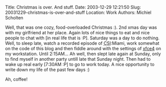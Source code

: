 Title: Christmas is over. And stuff.
Date: 2003-12-29 12:21:50
Slug: 20031229-christmas-is-over-and-stuff
Location: Work
Authors: Michiel Scholten

<p>Well, that was one cozy, food-overloaded Christmas :). 2nd xmas day was with my girlfriend at her place. Again lots of nice things to eat and nice people to chat with [in real life that is :P]. Saturday was a day to do nothing. Well, to sleep late, watch a recorded episode of <acronym title="Crime Scene Investigation">CSI</acronym>:Miami, work somewhat on the code of this blog and then fiddle around with the settings of <a href="http://www.xfce.org">xfce4</a> on my workstation. Until 2:15AM... Ah well, then slept late again at Sunday, only to find myself in another party untill late that Sunday night. Then had to wake up real early [7:30AM :P] to go to work today. A nice opportunity to write down my life of the past few days :)</p>
<p>Ah, coffee!</p>